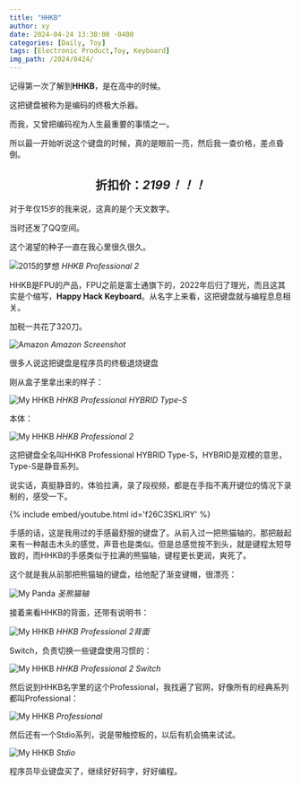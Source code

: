 ```yaml
---
title: "HHKB"
author: xy
date: 2024-04-24 13:30:00 -0400
categories: [Daily, Toy]
tags: [Electronic Product,Toy, Keyboard]
img_path: /2024/0424/
---
```


记得第一次了解到**HHKB**，是在高中的时候。

这把键盘被称为是编码的终极大杀器。

而我，又曾把编码视为人生最重要的事情之一。

所以最一开始听说这个键盘的时候，真的是眼前一亮，然后我一查价格，差点昏倒。

<center>

## 折扣价：***2199！！！***

</center>

对于年仅15岁的我来说，这真的是个天文数字。

当时还发了QQ空间。

这个渴望的种子一直在我心里很久很久。

![2015的梦想](3.jpg)
_HHKB Professional 2_

HHKB是FPU的产品，FPU之前是富士通旗下的，2022年后归了理光，而且这其实是个缩写，**Happy Hack Keyboard**。从名字上来看，这把键盘就与编程息息相关。

加税一共花了320刀。

![Amazon](6.jpg)
_Amazon Screenshot_

很多人说这把键盘是程序员的终极退烧键盘

刚从盒子里拿出来的样子：

![My HHKB](1.jpg)
_HHKB Professional HYBRID Type-S_

本体：

![My HHKB](2.jpg)
_HHKB Professional 2_

这把键盘全名叫HHKB Professional HYBRID Type-S，HYBRID是双模的意思，Type-S是静音系列。

说实话，真挺静音的，体验拉满，录了段视频，都是在手指不离开键位的情况下录制的，感受一下。

{% include embed/youtube.html id='f26C3SKLlRY' %}

手感的话，这是我用过的手感最舒服的键盘了。从前入过一把熊猫轴的，那把敲起来有一种敲击木头的感觉，声音也是类似。但是总感觉按不到头，就是键程太短导致的，而HHKB的手感类似于拉满的熊猫轴，键程更长更润，爽死了。

这个就是我从前那把熊猫轴的键盘，给他配了渐变键帽，很漂亮：

![My Panda](7.jpg)
_圣熊猫轴_

接着来看HHKB的背面，还带有说明书：

![My HHKB](4.jpg)
_HHKB Professional 2背面_

Switch，负责切换一些键盘使用习惯的：

![My HHKB](5.jpg)
_HHKB Professional 2 Switch_

然后说到HHKB名字里的这个Professional，我找遍了官网，好像所有的经典系列都叫Professional：

![My HHKB](2.png)
_Professional_

然后还有一个Stdio系列，说是带触控板的，以后有机会搞来试试。

![My HHKB](1.png)
_Stdio_

程序员毕业键盘买了，继续好好码字，好好编程。
